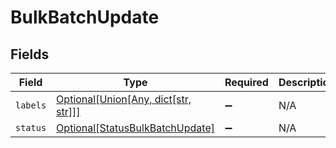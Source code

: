 # BulkBatchUpdate


## Fields

| Field                                                                                | Type                                                                                 | Required                                                                             | Description                                                                          |
| ------------------------------------------------------------------------------------ | ------------------------------------------------------------------------------------ | ------------------------------------------------------------------------------------ | ------------------------------------------------------------------------------------ |
| `labels`                                                                             | [Optional[Union[Any, dict[str, str]]]](../../models/shared/bulkbatchupdatelabels.md) | :heavy_minus_sign:                                                                   | N/A                                                                                  |
| `status`                                                                             | [Optional[StatusBulkBatchUpdate]](../../models/shared/statusbulkbatchupdate.md)      | :heavy_minus_sign:                                                                   | N/A                                                                                  |